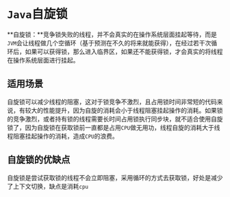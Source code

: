 # `Java`自旋锁

**自旋锁：**竞争锁失败的线程，并不会真实的在操作系统层面挂起等待，而是`JVM`会让线程做几个空循环（基于预测在不久的将来就能获得），在经过若干次循环后，如果可以获得锁，那么进入临界区，如果还不能获得锁，才会真实的将线程在操作系统层面进行挂起。

## 适用场景

自旋锁可以减少线程的阻塞，这对于锁竞争不激烈，且占用锁时间非常短的代码来说，有较大的性能提升，因为自旋的消耗会小于线程阻塞挂起操作的消耗。如果锁的竞争激烈，或者持有锁的线程需要长时间占用锁执行同步块，就不适合使用自旋锁了，因为自旋锁在获取锁前一直都是占用`CPU`做无用功，线程自旋的消耗大于线程阻塞挂起操作的消耗，造成`CPU`的浪费。

## 自旋锁的优缺点

自旋锁是尝试获取锁的线程不会立即阻塞，采用循环的方式去获取锁，好处是减少了上下文切换，缺点是消耗`cpu`

